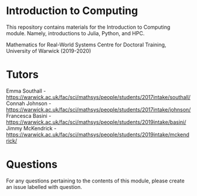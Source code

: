 # Introduction to Computing
This repository contains materials for the Introduction to Computing module. Namely, introductions to Julia, Python, and HPC.

Mathematics for Real-World Systems Centre for Doctoral Training, University of Warwick (2019-2020)

# Tutors
Emma Southall - https://warwick.ac.uk/fac/sci/mathsys/people/students/2017intake/southall/  
Connah Johnson - https://warwick.ac.uk/fac/sci/mathsys/people/students/2017intake/johnson/  
Francesca Basini - https://warwick.ac.uk/fac/sci/mathsys/people/students/2019intake/basini/
Jimmy McKendrick - https://warwick.ac.uk/fac/sci/mathsys/people/students/2019intake/mckendrick/

# Questions
For any questions pertaining to the contents of this module, please create an issue labelled with question.
